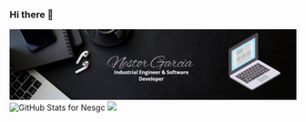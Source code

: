 ### Hi there 👋

<!--
**Nesgc/Nesgc** is a ✨ _special_ ✨ repository because its `README.md` (this file) appears on your GitHub profile.

Here are some ideas to get you started:

- 🔭 I’m currently working on ...
- 🌱 I’m currently learning ...
- 👯 I’m looking to collaborate on ...
- 🤔 I’m looking for help with ...
- 💬 Ask me about ...
- 📫 How to reach me: ...
- 😄 Pronouns: ...
- ⚡ Fun fact: ...
-->

<img src="img/banner2.png" width="1300">

<img src="https://github-readme-stats.vercel.app/api?username=Nesgc&show_icons=true&include_all_commits=true&count_private=true&theme=transparent&layout=compact" alt="GitHub Stats for Nesgc" width="700">

<img src="https://github-readme-streak-stats.herokuapp.com?user=Nesgc&theme=transparent" width="700">

